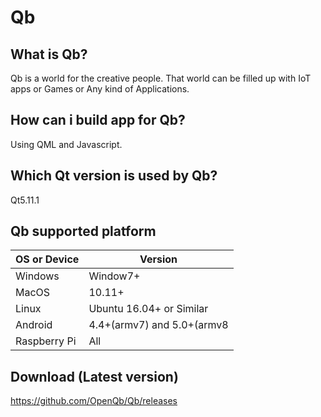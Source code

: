 # Qb

What is Qb?
--------------------
Qb is a world for the creative people. That world can be filled up with IoT apps or Games or Any kind of Applications.


How can i build app for Qb?
---------------------------
Using QML and Javascript.


Which Qt version is used by Qb?
-------------------------------
Qt5.11.1

Qb supported platform
-------------------------------

| OS or Device  | Version |
| ------------- | ------------- |
| Windows  | Window7+  |
| MacOS | 10.11+  |
| Linux  | Ubuntu 16.04+ or Similar  |
| Android  | 4.4+(armv7) and 5.0+(armv8  |
| Raspberry Pi  | All  |


Download (Latest version)
-------------------------------------------------------------
https://github.com/OpenQb/Qb/releases

